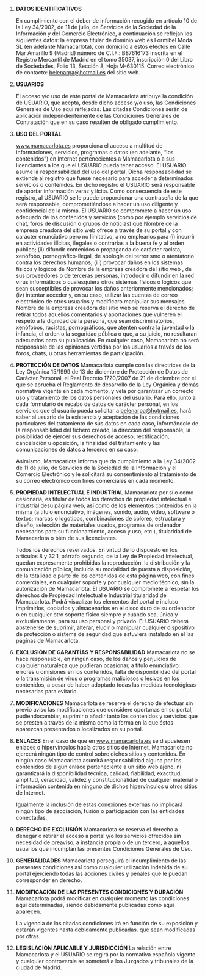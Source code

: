 1. **DATOS IDENTIFICATIVOS**

    En cumplimiento con el deber de información recogido en artículo 10 de la Ley 34/2002, de 11 de julio, de Servicios de la Sociedad de la Información y del Comercio Electrónico, a continuación se reflejan los siguientes datos: la empresa titular de dominio web es Formibel Moda SL (en adelante Mamacarlota), con domicilio a estos efectos en Calle Mar Amarillo 9 (Madrid) número de C.I.F.: B87616173 inscrita en el Registro Mercantil de Madrid en el tomo 35037, inscripción 0 del Libro de Sociedades, Folio 13, Sección 8, Hoja M-630115. Correo electrónico de contacto: belenarpa@hotmail.es del sitio web.

2. **USUARIOS**

    El acceso y/o uso de este portal de Mamacarlota atribuye la condición de USUARIO, que acepta, desde dicho acceso y/o uso, las Condiciones Generales de Uso aquí reflejadas. Las citadas Condiciones serán de aplicación independientemente de las Condiciones Generales de Contratación que en su caso resulten de obligado cumplimiento.


3. **USO DEL PORTAL**

    www.mamacarlota.es proporciona el acceso a multitud de informaciones, servicios, programas o datos (en adelante, “los contenidos”) en Internet pertenecientes a Mamacarlota o a sus licenciantes a los que el USUARIO pueda tener acceso. El USUARIO asume la responsabilidad del uso del portal. Dicha responsabilidad se extiende al registro que fuese necesario para acceder a determinados servicios o contenidos.
    En dicho registro el USUARIO será responsable de aportar información veraz y lícita. Como consecuencia de este registro, al USUARIO se le puede proporcionar una contraseña de la que será responsable,
    comprometiéndose a hacer un uso diligente y confidencial de la misma. El USUARIO se compromete a hacer un uso adecuado de los contenidos y servicios (como por ejemplo servicios de chat, foros de discusión o grupos de noticias) que Nombre de la empresa creadora del sitio web ofrece a través de su portal y con carácter enunciativo pero no limitativo, a no emplearlos para (i) incurrir en actividades ilícitas, ilegales o contrarias a la buena fe y al orden público; (ii) difundir contenidos o propaganda de carácter racista, xenófobo, pornográfico-ilegal, de apología del terrorismo o atentatorio contra los derechos humanos; (iii) provocar daños en los sistemas físicos y lógicos de Nombre de la empresa creadora del sitio web , de sus proveedores o de terceras personas, introducir o difundir en la red virus informáticos o cualesquiera otros sistemas físicos o lógicos que sean susceptibles de provocar los daños anteriormente mencionados; (iv) intentar acceder y, en su caso, utilizar las cuentas de correo electrónico de otros usuarios y modificaro manipular sus mensajes. Nombre de la empresa creadora del sitio web se reserva el derecho de retirar todos aquellos comentarios y aportaciones que vulneren el respeto a la dignidad de la persona, que sean discriminatorios, xenófobos, racistas, pornográficos, que atenten contra la juventud o la infancia, el orden o la seguridad pública o que, a su juicio, no resultaran adecuados para su publicación. En cualquier caso, Mamacarlota no será responsable de las opiniones vertidas por los usuarios a través de los foros, chats, u otras herramientas de participación.


4. **PROTECCIÓN DE DATOS**
    Mamacarlota cumple con las directrices de la Ley Orgánica 15/1999 de 13 de diciembre de Protección de Datos de Carácter Personal, el Real Decreto 1720/2007 de 21 de diciembre por el que se aprueba el Reglamento de desarrollo de la Ley Orgánica y demás normativa vigente en cada momento, y vela por garantizar un correcto uso y tratamiento de los datos personales del usuario. Para ello, junto a cada formulario de recabo de datos de carácter personal, en los servicios que el usuario pueda solicitar a belenarpa@hotmail.es, hará saber al usuario de la existencia y aceptación de las condiciones particulares del tratamiento de sus datos en cada caso, informándole de la responsabilidad del fichero creado, la dirección del responsable, la posibilidad de ejercer sus derechos de acceso, rectificación, cancelación u oposición, la finalidad del tratamiento y las comunicaciones de datos a terceros en su caso.

    Asimismo, Mamacarlota informa que da cumplimiento a la Ley 34/2002 de 11 de julio, de Servicios de la Sociedad de la Información y el Comercio Electrónico y le solicitará su consentimiento al tratamiento de su correo electrónico con fines comerciales en cada momento.


5. **PROPIEDAD INTELECTUAL E INDUSTRIAL**
    Mamacarlota por sí o como cesionaria, es titular de todos los derechos de propiedad intelectual e industrial desu página web, así como de los elementos contenidos en la misma (a título enunciativo, imágenes, sonido, audio, vídeo, software o textos; marcas o logotipos, combinaciones de colores, estructura y diseño, selección de materiales usados, programas de ordenador necesarios para su funcionamiento, acceso y uso, etc.), titularidad de Mamacarlota o bien de sus licenciantes.

    Todos los derechos reservados. En virtud de lo dispuesto en los artículos 8 y 32.1, párrafo segundo, de la Ley de Propiedad Intelectual, quedan expresamente prohibidas la reproducción, la distribución y la comunicación pública, incluida su modalidad de puesta a disposición, de la totalidad o parte de los contenidos de esta página web, con fines comerciales, en cualquier soporte y por cualquier medio técnico, sin la autorización de Mamacarlota. El USUARIO se compromete a respetar los derechos de Propiedad Intelectual e Industrial titularidad de Mamacarlota. Podrá visualizar los elementos del portal e incluso imprimirlos, copiarlos y almacenarlos en el disco duro de su ordenador o en cualquier otro soporte físico siempre y cuando sea, única y exclusivamente, para su uso personal y privado. El USUARIO deberá abstenerse de suprimir, alterar, eludir o manipular cualquier dispositivo de protección o sistema de seguridad que estuviera instalado en el las páginas de Mamacarlota.


6. **EXCLUSIÓN DE GARANTÍAS Y RESPONSABILIDAD**
    Mamacarlota no se hace responsable, en ningún caso, de los daños y perjuicios de cualquier naturaleza que pudieran ocasionar, a título enunciativo: errores u omisiones en los contenidos, falta de disponibilidad del portal o la transmisión de virus o programas maliciosos o lesivos en los contenidos, a pesar de haber adoptado todas las medidas tecnológicas necesarias para evitarlo.


7. **MODIFICACIONES**
    Mamacarlota se reserva el derecho de efectuar sin previo aviso las modificaciones que considere oportunas en su portal, pudiendocambiar, suprimir o añadir tanto los contenidos y servicios que se presten a través de la misma como la forma en la que éstos aparezcan presentados o localizados en su portal.


8. **ENLACES**
    En el caso de que en www.mamacarlota.es se dispusiesen enlaces o hipervínculos hacía otros sitios de Internet, Mamacarlota no ejercerá ningún tipo de control sobre dichos sitios y contenidos. En ningún caso
    Mamacarlota asumirá responsabilidad alguna por los contenidos de algún enlace perteneciente a un sitio web ajeno, ni garantizará la disponibilidad técnica, calidad, fiabilidad, exactitud, amplitud, veracidad, validez y
    constitucionalidad de cualquier material o información contenida en ninguno de dichos hipervínculos u otros sitios de Internet.

    Igualmente la inclusión de estas conexiones externas no implicará ningún tipo de asociación, fusión o participación con las entidades conectadas.


9. **DERECHO DE EXCLUSIÓN**
    Mamacarlota se reserva el derecho a denegar o retirar el acceso a portal y/o los servicios ofrecidos sin necesidad de preaviso, a instancia propia o de un tercero, a aquellos usuarios que incumplan las presentes Condiciones Generales de Uso.


10. **GENERALIDADES**
    Mamacarlota perseguirá el incumplimiento de las presentes condiciones así como cualquier utilización indebida de su portal ejerciendo todas las acciones civiles y penales que le puedan corresponder en derecho.


11. **MODIFICACIÓN DE LAS PRESENTES CONDICIONES Y DURACIÓN**
    Mamacarlota podrá modificar en cualquier momento las condiciones aquí determinadas, siendo debidamente publicadas como aquí aparecen.

    La vigencia de las citadas condiciones irá en función de su exposición y estarán vigentes hasta debidamente publicadas. que sean modificadas por otras.


12. **LEGISLACIÓN APLICABLE Y JURISDICCIÓN**
    La relación entre Mamacarlota y el USUARIO se regirá por la normativa española vigente y cualquier controversia se someterá a los Juzgados y tribunales de la ciudad de Madrid.